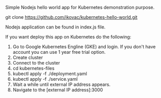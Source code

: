 Simple Nodejs hello world app for Kubernetes demonstration purpose.

git clone https://github.com/ikovac/kubernetes-hello-world.git

Nodejs application can be found in index.js file. 

If you want deploy this app on Kubernetes do the following:
1. Go to Google Kubernetes Engline (GKE) and login. If you don't have account you can use 1 year free trial option.
2. Create cluster
3. Connect to the cluster
4. cd kubernetes-files
5. kubectl apply -f ./deployment.yaml
6. kubectl apply -f ./service.yaml
7. Wait a while until external IP address appears.
8. Navigate to the [external IP address]:3000
